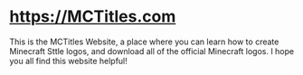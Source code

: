 # https://MCTitles.com
This is the MCTitles Website, a place where you can learn how to create Minecraft Sttle logos, and download all of the official Minecraft logos. I hope you all find this website helpful!
